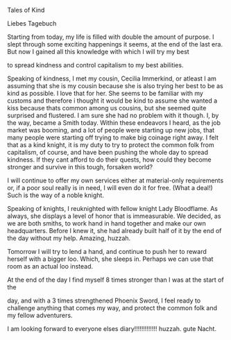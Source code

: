 <!-- title: Tanakisha Karia's Journal Entry: Day 1 -->

Tales of Kind

Liebes Tagebuch

Starting from today, my life is filled with double the amount of purpose. I slept through some exciting happenings it seems, at the end of the last era. But now I gained all this knowledge with which I will try my best

to spread kindness and control capitalism to my best abilities.

Speaking of kindness, I met my cousin, Cecilia Immerkind, or atleast I am
assuming that she is my cousin because she is also trying her best to be as kind as possible. I love that for her. She seems to be familiar with my customs and therefore i thought it would be kind to assume she wanted a kiss because thats common among us cousins, but she seemed quite surprised and flustered. I am sure she had no problem with it though.
I, by the way, became a Smith today.
Within these endeavors I heard, as the job market was booming, and a lot of people were starting up new jobs, that many people were starting off trying to make big coinage right away. I felt that as a kind knight, it is my duty to try to protect the common folk from capitalism, of course, and have been pushing the whole day to spread kindness. If they cant afford to do their quests, how could they become stronger and survive in this tough, forsaken world?

I will continue to offer my own services either at material-only requirements or, if a poor soul really is in need, I will even do it for free. (What a deal!)
Such is the way of a noble knight.

Speaking of knights, I reuknighted with fellow knight Lady Bloodflame.
As always, she displays a level of honor that is immeasurable. We decided, as we are both smiths, to work hand in hand together and make our own headquarters.
Before I knew it, she had already built half of it by the end of the day without my help. Amazing, huzzah.

Tomorrow I will try to lend a hand, and continue to push her to reward herself with a bigger loo. Which, she sleeps in. Perhaps we can use that room as an actual loo instead.

At the end of the day I find myself 8 times stronger than I was at the start of the

day, and with a 3 times strengthened Phoenix Sword, I feel ready to challenge anything that comes my way, and protect the common folk and my fellow adventurers.

I am looking forward to everyone elses diary!!!!!!!!!!!!! huzzah. 
gute Nacht.